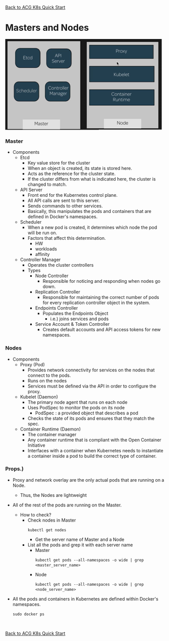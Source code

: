 [Back to ACG K8s Quick Start](../main.md)

# Masters and Nodes
![](images/001.png)

### Master
* Components
  * Etcd
    * Key value store for the cluster
    * When an object is created, its state is stored here.
    * Acts as the reference for the cluster state.
    * If the cluster differs from what is indicated here, the cluster is changed to match.
  * API Server
    * Front end for the Kubernetes control plane.
    * All API calls are sent to this server.
    * Sends commands to other services.
    * Basically, this manipulates the pods and containers that are defined in Docker's namespaces.
  * Scheduler
    * When a new pod is created, it determines which node the pod will be run on.
    * Factors that affect this determination.
      * HW
      * workloads
      * affinity
  * Controller Manager
    * Operates the cluster controllers
    * Types
      * Node Controller
        * Responsible for noticing and responding when nodes go down.
      * Replication Controller
        * Responsible for maintaining the correct number of pods for every replication controller object in the system.
      * Endpoints Controller
        * Populates the Endpoints Object
          * i.e.) joins services and pods
      * Service Account & Token Controller
        * Creates default accounts and API access tokens for new namespaces.

### Nodes
* Components
  * Proxy (Pod)
    * Provides network connectivity for services on the nodes that connect to the pods.
    * Runs on the nodes 
    * Services must be defined via the API in order to configure the proxy.
  * Kubelet (Daemon)
    * The primary node agent that runs on each node
    * Uses PodSpec to monitor the pods on its node
      * PodSpec : a provided object that describes a pod
    * Checks the state of its pods and ensures that they match the spec.
  * Container Runtime (Daemon)
    * The container manager
    * Any container runtime that is compliant with the Open Container Initiative
    * Interfaces with a container when Kubernetes needs to instantiate a container inside a pod to build the correct type of container.

### Props.)
* Proxy and network overlay are the only actual pods that are running on a Node.
  * Thus, the Nodes are lightweight
* All of the rest of the pods are running on the Master.
  * How to check?
    * Check nodes in Master
      ```
      kubectl get nodes
      ```
      * Get the server name of Master and a Node
    * List all the pods and grep it with each server name
      * Master
        ```
        kubectl get pods --all-namespaces -o wide | grep <master_server_name>
        ```
      * Node
        ```
        kubectl get pods --all-namespaces -o wide | grep <node_server_name>
        ```

* All the pods and containers in Kubernetes are defined within Docker's namespaces.
  ```
  sudo docker ps
  ```

<br>

[Back to ACG K8s Quick Start](../main.md)